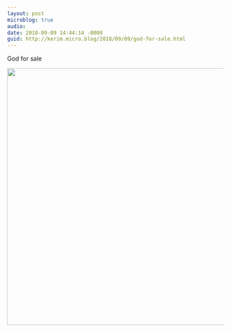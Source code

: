 ```yaml
---
layout: post
microblog: true
audio: 
date: 2018-09-09 14:44:14 -0800
guid: http://kerim.micro.blog/2018/09/09/god-for-sale.html
---
```

God for sale

<img src="http://micro.oxus.net/uploads/2018/53cc18eadc.jpg" width="600" height="598" />
